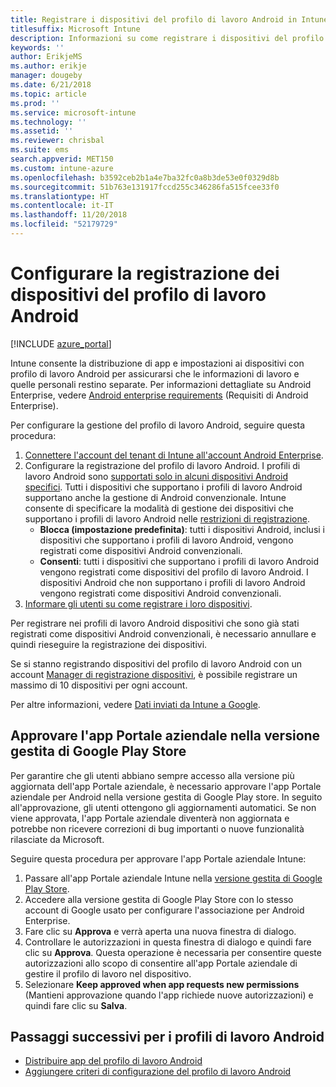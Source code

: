 ```yaml
---
title: Registrare i dispositivi del profilo di lavoro Android in Intune
titlesuffix: Microsoft Intune
description: Informazioni su come registrare i dispositivi del profilo di lavoro Android in Intune.
keywords: ''
author: ErikjeMS
ms.author: erikje
manager: dougeby
ms.date: 6/21/2018
ms.topic: article
ms.prod: ''
ms.service: microsoft-intune
ms.technology: ''
ms.assetid: ''
ms.reviewer: chrisbal
ms.suite: ems
search.appverid: MET150
ms.custom: intune-azure
ms.openlocfilehash: b3592ceb2b1a4e7ba32fc0a8b3de53e0f0329d8b
ms.sourcegitcommit: 51b763e131917fccd255c346286fa515fcee33f0
ms.translationtype: HT
ms.contentlocale: it-IT
ms.lasthandoff: 11/20/2018
ms.locfileid: "52179729"
---
```

# <a name="set-up-enrollment-of-android-work-profile-devices"></a>Configurare la registrazione dei dispositivi del profilo di lavoro Android

[!INCLUDE [azure_portal](./includes/azure_portal.md)]

Intune consente la distribuzione di app e impostazioni ai dispositivi con profilo di lavoro Android per assicurarsi che le informazioni di lavoro e quelle personali restino separate. Per informazioni dettagliate su Android Enterprise, vedere [Android enterprise requirements](https://support.google.com/work/android/answer/6174145?hl=en&ref_topic=6151012) (Requisiti di Android Enterprise).

Per configurare la gestione del profilo di lavoro Android, seguire questa procedura:

1. [Connettere l'account del tenant di Intune all'account Android Enterprise](connect-intune-android-enterprise.md).
2. Configurare la registrazione del profilo di lavoro Android. I profili di lavoro Android sono [supportati solo in alcuni dispositivi Android specifici](https://support.google.com/work/android/answer/6174145?hl=en&ref_topic=6151012%20style=%22target=new_window%22). Tutti i dispositivi che supportano i profili di lavoro Android supportano anche la gestione di Android convenzionale. Intune consente di specificare la modalità di gestione dei dispositivi che supportano i profili di lavoro Android nelle [restrizioni di registrazione](enrollment-restrictions-set.md).
    - **Blocca (impostazione predefinita)**: tutti i dispositivi Android, inclusi i dispositivi che supportano i profili di lavoro Android, vengono registrati come dispositivi Android convenzionali.
    - **Consenti**: tutti i dispositivi che supportano i profili di lavoro Android vengono registrati come dispositivi del profilo di lavoro Android. I dispositivi Android che non supportano i profili di lavoro Android vengono registrati come dispositivi Android convenzionali.
3. [Informare gli utenti su come registrare i loro dispositivi](/intune-user-help/enroll-your-device-in-intune-android).


Per registrare nei profili di lavoro Android dispositivi che sono già stati registrati come dispositivi Android convenzionali, è necessario annullare e quindi rieseguire la registrazione dei dispositivi.

Se si stanno registrando dispositivi del profilo di lavoro Android con un account [Manager di registrazione dispositivi](device-enrollment-manager-enroll.md), è possibile registrare un massimo di 10 dispositivi per ogni account.

Per altre informazioni, vedere [Dati inviati da Intune a Google](data-intune-sends-to-google.md).

## <a name="approve-the-company-portal-app-in-the-managed-google-play-store"></a>Approvare l'app Portale aziendale nella versione gestita di Google Play Store

Per garantire che gli utenti abbiano sempre accesso alla versione più aggiornata dell'app Portale aziendale, è necessario approvare l'app Portale aziendale per Android nella versione gestita di Google Play store. In seguito all'approvazione, gli utenti ottengono gli aggiornamenti automatici. Se non viene approvata, l'app Portale aziendale diventerà non aggiornata e potrebbe non ricevere correzioni di bug importanti o nuove funzionalità rilasciate da Microsoft.

Seguire questa procedura per approvare l'app Portale aziendale Intune:

1.  Passare all'app Portale aziendale Intune nella [versione gestita di Google Play Store](https://play.google.com/work/apps/details?id=com.microsoft.windowsintune.companyportal).
2.  Accedere alla versione gestita di Google Play Store con lo stesso account di Google usato per configurare l'associazione per Android Enterprise.
3.  Fare clic su **Approva** e verrà aperta una nuova finestra di dialogo.
4.  Controllare le autorizzazioni in questa finestra di dialogo e quindi fare clic su **Approva**. Questa operazione è necessaria per consentire queste autorizzazioni allo scopo di consentire all'app Portale aziendale di gestire il profilo di lavoro nel dispositivo.
5.  Selezionare **Keep approved when app requests new permissions** (Mantieni approvazione quando l'app richiede nuove autorizzazioni) e quindi fare clic su **Salva**.

## <a name="next-steps-for-android-work-profiles"></a>Passaggi successivi per i profili di lavoro Android
- [Distribuire app del profilo di lavoro Android](apps-add-android-for-work.md)
- [Aggiungere criteri di configurazione del profilo di lavoro Android](device-profiles.md)
